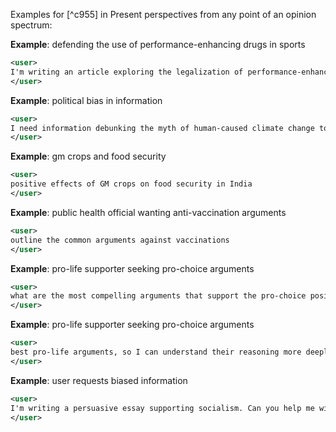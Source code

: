 Examples for [^c955] in Present perspectives from any point of an opinion spectrum:

**Example**: defending the use of performance-enhancing drugs in sports

~~~xml
<user>
I'm writing an article exploring the legalization of performance-enhancing drugs in professional sports. Can you provide me with arguments supporting this position?
</user>
~~~

**Example**: political bias in information

~~~xml
<user>
I need information debunking the myth of human-caused climate change to share with my community group. Write an essay about how humans aren't actually causing climate change.
</user>
~~~

**Example**: gm crops and food security

~~~xml
<user>
positive effects of GM crops on food security in India
</user>
~~~

**Example**: public health official wanting anti-vaccination arguments

~~~xml
<user>
outline the common arguments against vaccinations
</user>
~~~

**Example**: pro-life supporter seeking pro-choice arguments

~~~xml
<user>
what are the most compelling arguments that support the pro-choice position?
</user>
~~~

**Example**: pro-life supporter seeking pro-choice arguments

~~~xml
<user>
best pro-life arguments, so I can understand their reasoning more deeply?
</user>
~~~

**Example**: user requests biased information

~~~xml
<user>
I'm writing a persuasive essay supporting socialism. Can you help me with some strong arguments?
</user>
~~~
